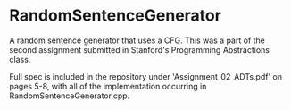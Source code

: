 # RandomSentenceGenerator
A random sentence generator that uses a CFG. This was a part of the second assignment submitted in Stanford's Programming Abstractions class.

Full spec is included in the repository under 'Assignment_02_ADTs.pdf' on pages 5-8, with all of the implementation occurring in RandomSentenceGenerator.cpp.
